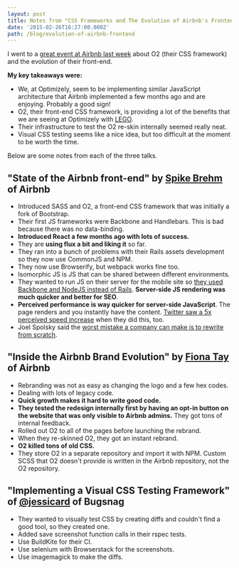 ```yaml
---
layout: post
title: Notes from "CSS Frameworks and The Evolution of Airbnb's Frontend"
date: '2015-02-26T16:27:00.000Z'
path: /blog/evolution-of-airbnb-frontend
---
```


I went to a [great event at Airbnb last week](https://www.airbnb.com/meetups/x4ede5jr2-css-frameworks-and-the-evolution-of-airbnb-s-frontend) about O2 (their CSS framework) and the evolution of their front-end.

**My key takeaways were:**

* We, at Optimizely, seem to be implementing similar JavaScript architecture that Airbnb implemented a few months ago and are enjoying. Probably a good sign!
* O2, their front-end CSS framework, is providing a lot of the benefits that we are seeing at Optimizely with [LEGO](https://link.optimizely.com/lego).
* Their infrastructure to test the O2 re-skin internally seemed really neat.
* Visual CSS testing seems like a nice idea, but too difficult at the moment to be worth the time.

Below are some notes from each of the three talks.

## "State of the Airbnb front-end" by [Spike Brehm](https://twitter.com/spikebrehm) of Airbnb

* Introduced SASS and O2, a front-end CSS framework that was initially a fork of Bootstrap.
* Their first JS frameworks were Backbone and Handlebars. This is bad because there was no data-binding.
* **Introduced React a few months ago with lots of success.**
* They are **using flux a bit and liking it** so far.
* They ran into a bunch of problems with their Rails assets development so they now use CommonJS and NPM.
* They now use Browserify, but webpack works fine too.
* Isomorphic JS is JS that can be shared between different environments.
* They wanted to run JS on their server for the mobile site so [they used Backbone and NodeJS instead of Rails](http://nerds.airbnb.com/weve-open-sourced-rendr-run-your-backbonejs-a/). **Server-side JS rendering was much quicker and better for SEO**.
* **Perceived performance is way quicker for server-side JavaScript**. The page renders and you instantly have the content. [Twitter saw a 5x perceived speed increase](https://blog.twitter.com/2012/improving-performance-on-twittercom) when they did this, too.
* Joel Spolsky said the [worst mistake a company can make is to rewrite from scratch](http://www.joelonsoftware.com/articles/fog0000000069.html).

## "Inside the Airbnb Brand Evolution" by [Fiona Tay](https://twitter.com/msfionatay) of Airbnb
* Rebranding was not as easy as changing the logo and a few hex codes.
* Dealing with lots of legacy code.
* **Quick growth makes it hard to write good code.**
* **They tested the redesign internally first by having an opt-in button on the website that was only visible to Airbnb admins.** They got tons of internal feedback.
* Rolled out O2 to all of the pages before launching the rebrand.
* When they re-skinned O2, they got an instant rebrand.
* **O2 killed tons of old CSS.**
* They store O2 in a separate repository and import it with NPM. Custom SCSS that O2 doesn't provide is written in the Airbnb repository, not the O2 repository.

## "Implementing a Visual CSS Testing Framework" of [@jessicard](https://twitter.com/msfionatay) of Bugsnag
* They wanted to visually test CSS by creating diffs and couldn't find a good tool, so they created one.
* Added save screenshot function calls in their rspec tests.
* Use BuildKite for their CI.
* Use selenium with Browserstack for the screenshots.
* Use imagemagick to make the diffs.
